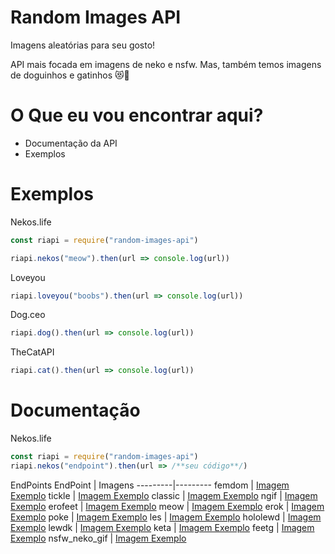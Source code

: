 # Random Images API
Imagens aleatórias para seu gosto!

API mais focada em imagens de neko e nsfw. Mas, também temos imagens de doguinhos e gatinhos 😻🐶

# O Que eu vou encontrar aqui?
* Documentação da API
* Exemplos

# Exemplos
Nekos.life
```javascript
const riapi = require("random-images-api")

riapi.nekos("meow").then(url => console.log(url))
```
Loveyou
```js
riapi.loveyou("boobs").then(url => console.log(url))
```
Dog.ceo
```js
riapi.dog().then(url => console.log(url))
```
TheCatAPI
```js
riapi.cat().then(url => console.log(url))
```

# Documentação
Nekos.life
```js
const riapi = require("random-images-api")
riapi.nekos("endpoint").then(url => /**seu código**/)
```
EndPoints
EndPoint | Imagens
---------|---------
femdom | [Imagem Exemplo](https://cdn.nekos.life/femdom/femdom20.jpg)
tickle | [Imagem Exemplo](https://cdn.nekos.life/tickle/tickle_015.gif)
classic | [Imagem Exemplo](https://cdn.nekos.life/classic/classic288.gif)
ngif | [Imagem Exemplo](https://cdn.nekos.life/ngif/neko_076.gif)
erofeet | [Imagem Exemplo](https://cdn.nekos.life/erofeet/erofeet56.jpg)
meow | [Imagem Exemplo](https://cdn.nekos.life/meow/0398A.jpg)
erok | [Imagem Exemplo](https://cdn.nekos.life/erok/ero_kitsune_017.png)
poke | [Imagem Exemplo](https://cdn.nekos.life/poke/poke_018.gif)
les | [Imagem Exemplo](https://cdn.nekos.life/les/OnlyG112.gif)
hololewd | [Imagem Exemplo](https://cdn.nekos.life/hololewd/lewd_holo_03.jpg)
lewdk | [Imagem Exemplo](https://cdn.nekos.life/lewdk/lewd_kitsune030.jpg)
keta | [Imagem Exemplo](https://cdn.nekos.life/keta/ke-ta_181.png)
feetg | [Imagem Exemplo](https://cdn.nekos.life/feetg/Feet43.gif)
nsfw_neko_gif | [Imagem Exemplo](https://cdn.nekos.life/nsfw_neko_gif/H_neko03.gif)
